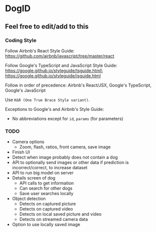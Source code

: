 # DogID

## Feel free to edit/add to this

### Coding Style
Follow Airbnb's React Style Guide:\
https://github.com/airbnb/javascript/tree/master/react

Follow Google's TypeScript and JavaScript Style Guide:\
https://google.github.io/styleguide/tsguide.html\
https://google.github.io/styleguide/jsguide.html

Follow in order of precedence: Airbnb's React/JSX, Google's TypeScript, Google's JavaScript

Use `K&R (One True Brace Style variant)`.

Exceptions to Google's and Airbnb's Style Guide:
- No abbreviations except for `id`, `params` (for parameters)

### TODO
- Camera options
    - Zoom, flash, ratios, front camera, save image
- Finish UI
- Detect when image probably does not contain a dog
- API to optionally send images or other data if prediction is incorrect/correct, to increase dataset
- API to run big model on server
- Details screen of dog
    - API calls to get information
    - Can search for other dogs
    - Save user searches locally
- Object detection
    - Detects on captured picture
    - Detects on captured video
    - Detects on local saved picture and video
    - Detects on streamed camera data
- Option to use locally saved image